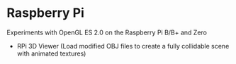 # Raspberry Pi

Experiments with OpenGL ES 2.0 on the Raspberry Pi B/B+ and Zero

 - RPi 3D Viewer (Load modified OBJ files to create a fully collidable scene with animated textures)
 

 
